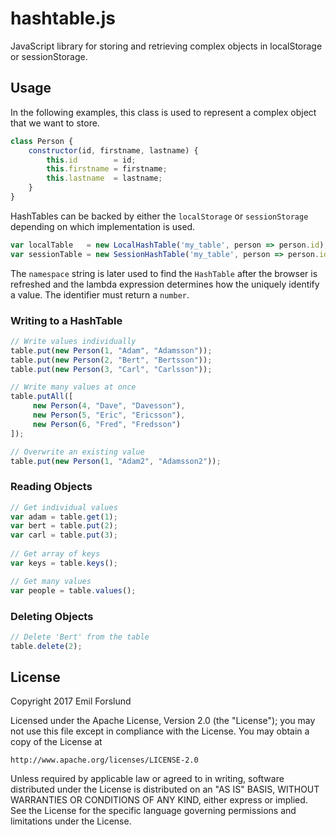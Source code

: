 # hashtable.js
JavaScript library for storing and retrieving complex objects in localStorage or sessionStorage.

## Usage ##
In the following examples, this class is used to represent a complex object that we want to store.
```javascript
class Person {
    constructor(id, firstname, lastname) {
        this.id        = id;
        this.firstname = firstname;
        this.lastname  = lastname;
    }
}
```

HashTables can be backed by either the `localStorage` or `sessionStorage` depending on which implementation is used.
```javascript
var localTable   = new LocalHashTable('my_table', person => person.id);
var sessionTable = new SessionHashTable('my_table', person => person.id);
```

The `namespace` string is later used to find the `HashTable` after the browser is refreshed and the lambda expression determines how the uniquely identify a value. The identifier must return a `number`.

### Writing to a HashTable ###
```javascript
// Write values individually
table.put(new Person(1, "Adam", "Adamsson"));
table.put(new Person(2, "Bert", "Bertsson"));
table.put(new Person(3, "Carl", "Carlsson"));

// Write many values at once
table.putAll([
     new Person(4, "Dave", "Davesson"),
     new Person(5, "Eric", "Ericsson"),
     new Person(6, "Fred", "Fredsson")
]);

// Overwrite an existing value
table.put(new Person(1, "Adam2", "Adamsson2"));
```
### Reading Objects ###
```javascript
// Get individual values
var adam = table.get(1);
var bert = table.put(2);
var carl = table.put(3);
 
// Get array of keys
var keys = table.keys();

// Get many values
var people = table.values();
```

### Deleting Objects ###
```javascript
// Delete 'Bert' from the table
table.delete(2);
```

## License
Copyright 2017 Emil Forslund

Licensed under the Apache License, Version 2.0 (the "License");
you may not use this file except in compliance with the License.
You may obtain a copy of the License at

    http://www.apache.org/licenses/LICENSE-2.0

Unless required by applicable law or agreed to in writing, software
distributed under the License is distributed on an "AS IS" BASIS,
WITHOUT WARRANTIES OR CONDITIONS OF ANY KIND, either express or implied.
See the License for the specific language governing permissions and
limitations under the License.

